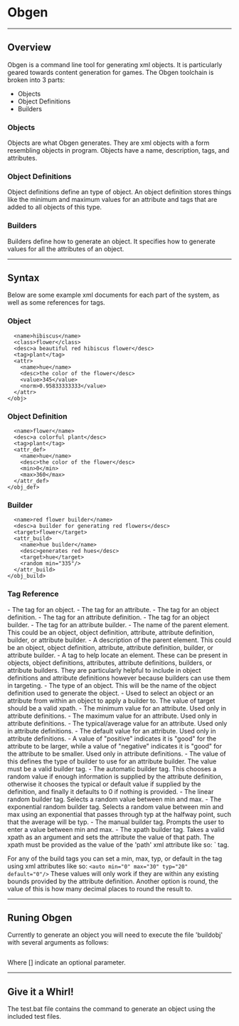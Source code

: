 # Obgen

---

## Overview
Obgen is a command line tool for generating xml objects.
It is particularly geared towards content generation for games.
The Obgen toolchain is broken into 3 parts:
  - Objects
  - Object Definitions
  - Builders
  
### Objects
Objects are what Obgen generates. They are xml objects with a form resembling
objects in program. Objects have a name, description, tags, and attributes.

### Object Definitions
Object definitions define an type of object. An object definition stores things
like the minimum and maximum values for an attribute and tags that are added to
all objects of this type.

### Builders
Builders define how to generate an object. It specifies how to generate values
for all the attributes of an object.

---

## Syntax
Below are some example xml documents for each part of the system, as well as
some references for tags.

### Object
```<obj>
  <name>hibiscus</name>
  <class>flower</class>
  <desc>a beautiful red hibiscus flower</desc>
  <tag>plant</tag>
  <attr>
    <name>hue</name>
    <desc>the color of the flower</desc>
    <value>345</value>
    <norm>0.95833333333</value>
  </attr>
</obj>
```

### Object Definition
```<obj_def>
  <name>flower</name>
  <desc>a colorful plant</desc>
  <tag>plant</tag>
  <attr_def>
    <name>hue</name>
    <desc>the color of the flower</desc>
    <min>0</min>
    <max>360</max>
  </attr_def>
</obj_def>
```

### Builder
```<obj_build>
  <name>red flower builder</name>
  <desc>a builder for generating red flowers</desc>
  <target>flower</target>
  <attr_build>
    <name>hue builder</name>
    <desc>generates red hues</desc>
    <target>hue</target>
    <random min="335"/>
  </attr_build>
</obj_build>
```

### Tag Reference
<obj>
  - The tag for an object.
<attr>
  - The tag for an attribute.
<obj_def>
  - The tag for an object definition.
<attr_def>
  - The tag for an attribute definition.
<obj_build>
  - The tag for an object builder.
<attr_build>
  - The tag for an attribute builder.
<name>
  - The name of the parent element. This could be an object, object definition,
  attribute, attribute definition, builder, or attribute builder.
<desc>
  - A description of the parent element. This could be an object, object
  definition, attribute, attribute definition, builder, or attribute builder.
<tag>
  - A tag to help locate an element. These can be present in objects, object
  definitions, attributes, attribute definitions, builders, or attribute
  builders. They are particularly helpful to include in object definitions
  and attribute definitions however because builders can use them in targeting.
<class>
  - The type of an object. This will be the name of the object definition used
  to generate the object.
<target>
  - Used to select an object or an attribute from within an object to apply a
  builder to. The value of target should be a valid xpath.
<min>
  - The minimum value for an attribute. Used only in attribute definitions.
<max>
  - The maximum value for an attribute. Used only in attribute definitions.
<typ>
  - The typical/average value for an attribute. Used only in attribute
  definitions.
<default>
  - The default value for an attribute. Used only in attribute definitions.
<valence>
  - A value of "positive" indicates it is "good" for the attribute to be
  larger, while a value of "negative" indicates it is "good" for the attribute
  to be smaller. Used only in attribute definitions.
<build>
  - The value of this defines the type of builder to use for an attribute builder.
  The value must be a valid builder tag.
<auto>
  - The automatic builder tag. This chooses a random value if enough information
  is supplied by the attribute definition, otherwise it chooses the typical or
  default value if supplied by the definition, and finally it defaults to 0 if
  nothing is provided.
<lin>
  - The linear random builder tag. Selects a random value between min and max.
<exp>
  - The exponential random builder tag. Selects a random value between min and
  max using an exponential that passes through typ at the halfway point, such
  that the average will be typ.
<manual>
  - The manual builder tag. Prompts the user to enter a value between min and max.
<xpath>
  - The xpath builder tag. Takes a valid xpath as an argument and sets the
  attribute the value of that path. The xpath must be provided as the value
  of the 'path' xml attribute like so:
  `<xpath path="/node1/node2"`
  The root of the path is the definition of the attribute being generated. In
  other words the root will be a <attr_def> tag.

For any of the build tags you can set a min, max, typ, or default in the tag
using xml attributes like so:
`<auto min="0" max="30" typ="20" default="0"/>`
These values will only work if they are within any existing bounds provided
by the attribute definition.
Another option is round, the value of this is how many decimal places to
round the result to.

---

## Runing Obgen
Currently to generate an object you will need to execute the file 'buildobj'
with several arguments as follows:
```python buildobj.py <builder path> <object definition path> [<destination path>]
```
Where [] indicate an optional parameter.

---

## Give it a Whirl!
The test.bat file contains the command to generate an object using the included
test files.
